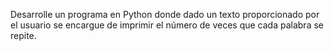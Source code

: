 Desarrolle un programa en Python donde dado un texto proporcionado por el usuario se encargue de imprimir el número de veces que cada palabra se repite.
